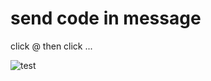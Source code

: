 # send code in message
click @  then click ...

![test](https://user-images.githubusercontent.com/21187699/139353171-448bccdb-8aa2-42af-be5e-9e37ba9f59be.gif)
